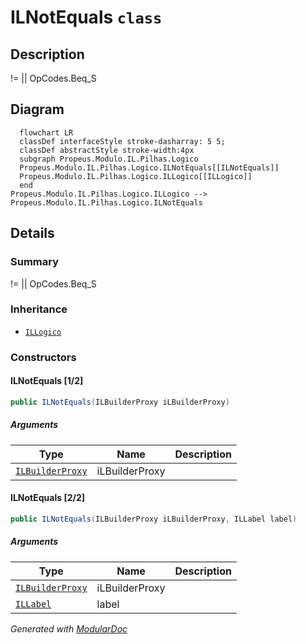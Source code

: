 # ILNotEquals `class`

## Description
!= || OpCodes.Beq_S

## Diagram
```mermaid
  flowchart LR
  classDef interfaceStyle stroke-dasharray: 5 5;
  classDef abstractStyle stroke-width:4px
  subgraph Propeus.Modulo.IL.Pilhas.Logico
  Propeus.Modulo.IL.Pilhas.Logico.ILNotEquals[[ILNotEquals]]
  Propeus.Modulo.IL.Pilhas.Logico.ILLogico[[ILLogico]]
  end
Propeus.Modulo.IL.Pilhas.Logico.ILLogico --> Propeus.Modulo.IL.Pilhas.Logico.ILNotEquals
```

## Details
### Summary
!= || OpCodes.Beq_S

### Inheritance
 - [
`ILLogico`
](./propeusmoduloilpilhaslogico-ILLogico.md)

### Constructors
#### ILNotEquals [1/2]
```csharp
public ILNotEquals(ILBuilderProxy iLBuilderProxy)
```
##### Arguments
| Type | Name | Description |
| --- | --- | --- |
| [`ILBuilderProxy`](./propeusmoduloilproxy-ILBuilderProxy.md) | iLBuilderProxy |   |

#### ILNotEquals [2/2]
```csharp
public ILNotEquals(ILBuilderProxy iLBuilderProxy, ILLabel label)
```
##### Arguments
| Type | Name | Description |
| --- | --- | --- |
| [`ILBuilderProxy`](./propeusmoduloilproxy-ILBuilderProxy.md) | iLBuilderProxy |   |
| [`ILLabel`](./propeusmoduloilpilhassaltos-ILLabel.md) | label |   |

*Generated with* [*ModularDoc*](https://github.com/hailstorm75/ModularDoc)
